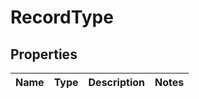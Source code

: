 # RecordType

## Properties

|Name | Type | Description | Notes|
|------------ | ------------- | ------------- | -------------|


